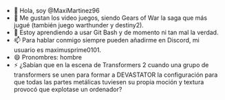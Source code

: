 - 👋 Hola, soy @MaxiMartinez96
- 👀  Me gustan los video juegos,
       siendo Gears of War la saga que más jugué (también juego warthunder y destiny2).
- 🌱 Estoy aprendiendo a usar Git Bash y de momento ni tan mal la verdad.
- 📫 Para hablar conmigo siempre pueden añadirme en Discord, mi usuario es maximusprime0101.
- 😄 Pronombres: hombre
- ⚡ ¿Sabían que en la escena de Transformers 2 cuando una grupo de transformers se unen para formar a DEVASTATOR
      la configuración para que todas las partes metálicas tuviesen su propia moción y textura provocó que explotase un ordenador?

<!---
MaxiMartinez96/MaxiMartinez96 is a ✨ special ✨ repository because its `README.md` (this file) appears on your GitHub profile.
You can click the Preview link to take a look at your changes.
--->
